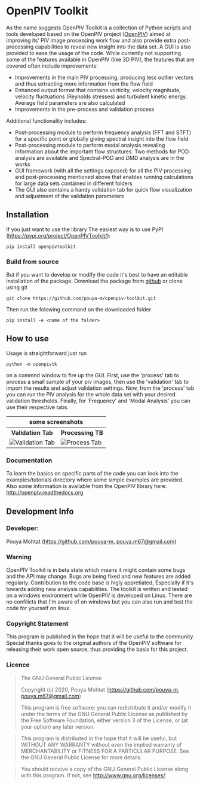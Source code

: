 # OpenPIV Toolkit
As the name suggests OpenPIV Toolkit is a collection of Python scripts and tools developed based on the OpenPIV project ([OpenPIV](https://github.com/OpenPIV/openpiv-python)) aimed at improving its’ PIV image processing work flow and also provide extra post-processing capabilities to reveal new insight into the data set. A GUI is also provided to ease the usage of the code. While currently not supporting some of the features available in OpenPIV (like 3D PIV), the features that are covered often include improvements:
-	Improvements in the main PIV processing, producing less outlier vectors and thus extracting more information from the flow field
-   Enhanced output format that contains vorticity, velocity magnitude, velocity fluctuations (Reynolds stresses) and turbulent kinetic energy. Average field parameters are also calculated
-	Improvements in the pre-process and validation process

Additional functionality includes:
-	Post-processing module to perform frequency analysis (FFT and STFT) for a specific point or globally giving spectral insight into the flow field
-	Post-processing module to perform modal analysis revealing information about the important flow structures. Two methods for POD analysis are available and Spectral-POD and DMD analysis are in the works
-	GUI framework (with all the settings exposed) for all the PIV processing and post-processing mentioned above that enables running calculations for large data sets contained in different folders
-	The GUI also contains a handy validation tab for quick flow visualization and adjustment of the validation parameters

## Installation
If you just want to use the library The easiest way is to use PyPI (https://pypi.org/project/OpenPIVToolkit/):

    pip install openpivtoolkit

### Build from source
But if you want to develop or modify the code it's best to have an editable installation of the package.
Download the package from [github](https://github.com/pouya-m/openpiv-toolkit) or clone using git

    git clone https://github.com/pouya-m/openpiv-toolkit.git

Then run the folowing command on the downloaded folder

    pip install -e <name of the folder>

## How to use
Usage is straightforward just run

    python -m openpivtk

on a commnd window to fire up the GUI. First, use the 'process' tab to process a small sample of your piv images, then use the
'validation' tab to import the results and adjust validation settings. Now, from the 'process' tab you can run the PIV analysis 
for the whole data set with your desired validation thresholds. Finally, for 'Frequency' and 'Modal Analysis' you can use their respective tabs.

<table>
  <tr><th colspan="2">some screenshots</th></tr>
  <tr><th>Validation Tab</th><th>Processing TB</th></tr>
  <tr>
    <td><img src="https://github.com/pouya-m/openpiv-toolkit/blob/PIV-Code-Pouya/openpivtk/GUI/Screenshots/ValidationTab.PNG" title="Validation Tab" /></td>
    <td><img src="https://github.com/pouya-m/openpiv-toolkit/blob/PIV-Code-Pouya/openpivtk/GUI/Screenshots/ProcessTab.PNG" title="Process Tab" /></td>
  </tr>
</table>

### Documentation
To learn the basics on specific parts of the code you can look into the examples/tutorials directory where some simple examples are provided.
Also some information is available from the OpenPIV library here: http://openpiv.readthedocs.org 

## Development Info
### Developer:
Pouya Mohtat (https://github.com/pouya-m, pouya.m67@gmail.com)

### Warning
OpenPIV Toolkit is in beta state which means it might contain some bugs and the API may change. Bugs are being fixed and new features are added regularly. Contribution to the code base is higly appretiated, Especially if it's towards adding new analysis capabilities.
The toolkit is written and tested on a windows environment while OpenPIV is developed on Linux. There are no confilicts that I'm aware of on windows but you can also run and test the code for yourself on linux.

### Copyright Statement
This program is published in the hope that it will be useful to the community. Special thanks goes to the original authors of the OpenPIV software for releasing their work open source, thus providing the basis for this project.

### Licence
> The GNU General Public License
>
> Copyright (c) 2020, Pouya Mohtat (https://github.com/pouya-m, pouya.m67@gmail.com)
>
> This program is free software: you can redistribute it and/or modify
> it under the terms of the GNU General Public License as published by
> the Free Software Foundation, either version 3 of the License, or
> (at your option) any later version.

> This program is distributed in the hope that it will be useful,
> but WITHOUT ANY WARRANTY without even the implied warranty of
> MERCHANTABILITY or FITNESS FOR A PARTICULAR PURPOSE.  See the
> GNU General Public License for more details.

> You should receive a copy of the GNU General Public License
> along with this program.  If not, see <http://www.gnu.org/licenses/>.
